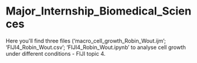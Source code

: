 # Major_Internship_Biomedical_Sciences
Here you'll find three files (‘macro_cell_growth_Robin_Wout.ijm’; ‘FIJI4_Robin_Wout.csv’; ‘FIJI4_Robin_Wout.ipynb’ to analyse cell growth under different conditions - FIJI topic 4.
